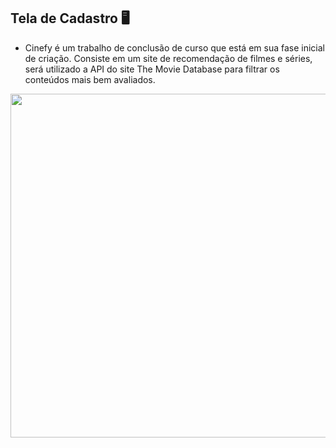 ## Tela de Cadastro 🖥️
- Cinefy é um trabalho de conclusão de curso que está em sua fase inicial de criação. Consiste em um site de recomendação de filmes e séries, será utilizado a API do site The Movie Database para filtrar os conteúdos mais bem avaliados. 

<img src="https://user-images.githubusercontent.com/81439112/157553943-9d4be97a-9c80-4104-91e2-1fef343c89f3.PNG" width="550px" />
</div> 
</span>
